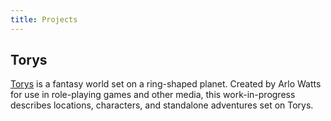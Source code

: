 ```yaml
---
title: Projects
---
```


## Torys

[Torys](torys/) is a fantasy world set on a ring-shaped planet. Created by Arlo Watts for use in role-playing games and other media, this work-in-progress describes locations, characters, and standalone adventures set on Torys.
